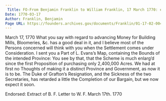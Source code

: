 ```yaml
---
 Title: FO-From Benjamin Franklin to William Franklin, 17 March 1770: extract
Date: 1770-03-17
Author: Franklin, Benjamin
Page URL: https://founders.archives.gov/documents/Franklin/01-17-02-0048
---
```


March 17, 1770
What you say with regard to advancing Money for Building Mills, Bloomeries, &c. has a good deal in it, and I believe most of the Persons concerned will think with you when the Settlement comes under Consideration. I sent you a Part of L. Evans’s Map, containing the Bounds of the intended Province: You see by that, that the Scheme is much enlarg’d since the first Proposition of purchasing only 2,400,000 Acres. We had at first no Thoughts of making it a distinct Province and Government, as now it is to be. The Duke of Grafton’s Resignation, and the Sickness of the two Secretaries, has retarded a little the Completion of our Bargain, but we now expect it soon.
 
Endorsed: Extract of B. F. Letter to W. F. March 17th. 1770

